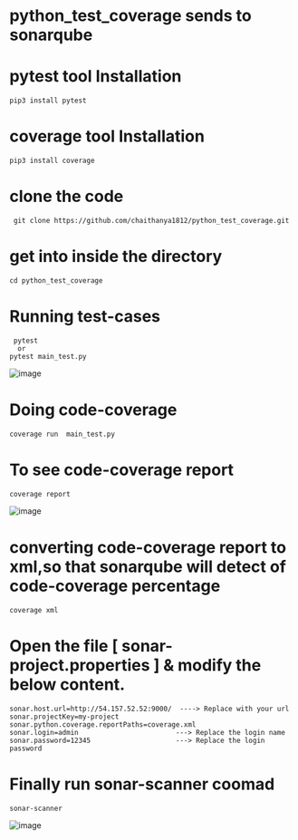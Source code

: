 # python_test_coverage sends to sonarqube
# pytest tool Installation
```
pip3 install pytest
```

# coverage tool Installation

```
pip3 install coverage
```

# clone the code
```
 git clone https://github.com/chaithanya1812/python_test_coverage.git
```
# get into inside the directory
```
cd python_test_coverage
```
# Running test-cases
```
 pytest
  or
pytest main_test.py
```
![image](https://github.com/chaithanya1812/python_test_coverage/assets/111736742/e75d81fe-f430-4830-b6a6-1739658ce27c)

# Doing code-coverage  
```
coverage run  main_test.py
```

# To see code-coverage report 
```
coverage report
```
![image](https://github.com/chaithanya1812/python_test_coverage/assets/111736742/c1d40def-4626-4f01-baad-aa0a58e32e13)

# converting code-coverage report to xml,so that sonarqube will detect of code-coverage percentage
```
coverage xml
```
# Open the file [ sonar-project.properties ] & modify the below content.
```
sonar.host.url=http://54.157.52.52:9000/  ----> Replace with your url
sonar.projectKey=my-project
sonar.python.coverage.reportPaths=coverage.xml
sonar.login=admin                        ---> Replace the login name
sonar.password=12345                     ---> Replace the login password 
```

# Finally run sonar-scanner coomad
```
sonar-scanner
```

![image](https://github.com/chaithanya1812/python_test_coverage/assets/111736742/bf53525e-262b-4982-9d33-ff0a0e096a26)




